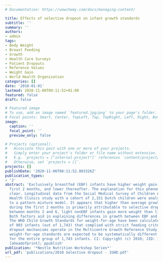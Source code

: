 ```yaml
---
# Documentation: https://wowchemy.com/docs/managing-content/

title: Effects of selective dropout on infant growth standards
subtitle: ''
summary: ''
authors:
- admin
tags:
- Body Weight
- Breast Feeding
- Growth
- Health Care Surveys
- Patient Dropouts
- Reference Values
- Weight Gain
- World Health Organization
categories: []
date: '2010-01-01'
lastmod: 2020-11-06T09:11:52+01:00
featured: false
draft: false

# Featured image
# To use, add an image named `featured.jpg/png` to your page's folder.
# Focal points: Smart, Center, TopLeft, Top, TopRight, Left, Right, BottomLeft, Bottom, BottomRight.
image:
  caption: ''
  focal_point: ''
  preview_only: false

# Projects (optional).
#   Associate this post with one or more of your projects.
#   Simply enter your project's folder or file name without extension.
#   E.g. `projects = ["internal-project"]` references `content/project/deep-learning/index.md`.
#   Otherwise, set `projects = []`.
projects: []
publishDate: '2020-11-06T08:11:52.803326Z'
publication_types:
- '2'
abstract: 'Exclusively breastfed (EBF) infants have higher weight gain during the
  first 2 months, and lower thereafter. The explanation for this phenomenon is not
  clear. Longitudinal data from the Social Medical Survey of Children Attending Child
  Health Clinics study with a cohort of 2,151 Dutch children were analyzed according
  to a pattern mixture model. It appears that higher than average growth of EBF infants
  during the first 2 months is primarily attributable to selective dropout. Furthermore,
  between months 2 and 6, light nonEBF infants gain more weight than light EBF infants.
  Both factors aid in explaining differences in growth between EBF and nonEBF infants.
  The WHO Child Growth Standards for weight-for-age have been calculated from a subgroup
  of 903 infants (out of 1,743) that complied with strict feeding criteria. If similar
  dropout mechanisms operate in the Multicentre Growth Reference Study, then the WHO
  weight-for-age standards are expected to be systematically different from those
  for the entire group of 1,743 infants. CI: Copyright (c) 2010; JID: 101244056; 2010/02/01
  [aheadofprint]; ppublish'
publication: '*Nestle Nutrition Workshop Series*'
url_pdf: 'publications/2010 Selective dropout - IGHD.pdf'
---
```

